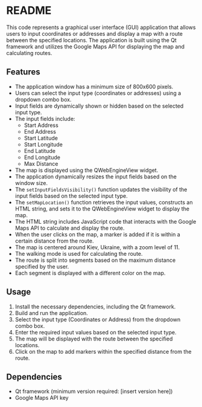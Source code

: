 # README

This code represents a graphical user interface (GUI) application that allows users to input coordinates or addresses and display a map with a route between the specified locations. The application is built using the Qt framework and utilizes the Google Maps API for displaying the map and calculating routes.

## Features
- The application window has a minimum size of 800x600 pixels.
- Users can select the input type (coordinates or addresses) using a dropdown combo box.
- Input fields are dynamically shown or hidden based on the selected input type.
- The input fields include:
  - Start Address
  - End Address
  - Start Latitude
  - Start Longitude
  - End Latitude
  - End Longitude
  - Max Distance
- The map is displayed using the QWebEngineView widget.
- The application dynamically resizes the input fields based on the window size.
- The `setInputFieldsVisibility()` function updates the visibility of the input fields based on the selected input type.
- The `setMapLocation()` function retrieves the input values, constructs an HTML string, and sets it to the QWebEngineView widget to display the map.
- The HTML string includes JavaScript code that interacts with the Google Maps API to calculate and display the route.
- When the user clicks on the map, a marker is added if it is within a certain distance from the route.
- The map is centered around Kiev, Ukraine, with a zoom level of 11.
- The walking mode is used for calculating the route.
- The route is split into segments based on the maximum distance specified by the user.
- Each segment is displayed with a different color on the map.

## Usage
1. Install the necessary dependencies, including the Qt framework.
2. Build and run the application.
3. Select the input type (Coordinates or Address) from the dropdown combo box.
4. Enter the required input values based on the selected input type.
5. The map will be displayed with the route between the specified locations.
6. Click on the map to add markers within the specified distance from the route.

## Dependencies
- Qt framework (minimum version required: [insert version here])
- Google Maps API key
